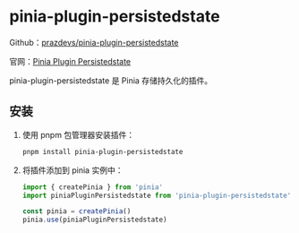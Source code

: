 # pinia-plugin-persistedstate

Github：[prazdevs/pinia-plugin-persistedstate](https://github.com/prazdevs/pinia-plugin-persistedstate)

官网：[Pinia Plugin Persistedstate](https://prazdevs.github.io/pinia-plugin-persistedstate/)



pinia-plugin-persistedstate 是 Pinia 存储持久化的插件。



## 安装

1. 使用 pnpm 包管理器安装插件：

   ```sh
   pnpm install pinia-plugin-persistedstate
   ```

2. 将插件添加到 pinia 实例中：

   ```ts {5}
   import { createPinia } from 'pinia'
   import piniaPluginPersistedstate from 'pinia-plugin-persistedstate'
   
   const pinia = createPinia()
   pinia.use(piniaPluginPersistedstate)
   ```

   